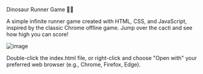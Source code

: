 Dinosaur Runner Game 🦖🌵

A simple infinite runner game created with HTML, CSS, and JavaScript, inspired by the classic Chrome offline game. Jump over the cacti and see how high you can score!

![image](https://github.com/user-attachments/assets/26825d40-af1c-47f6-a901-031ac9536601)

Double-click the index.html file, or right-click and choose "Open with" your preferred web browser (e.g., Chrome, Firefox, Edge).
